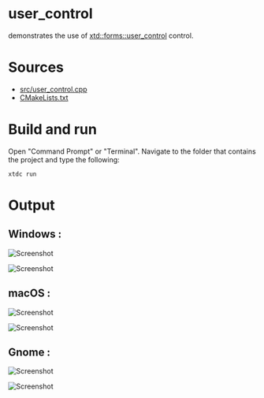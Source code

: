 # user_control

demonstrates the use of [xtd::forms::user_control](../../../../src/xtd.forms/include/xtd/forms/user_control.h) control.

# Sources

* [src/user_control.cpp](src/user_control.cpp)
* [CMakeLists.txt](CMakeLists.txt)

# Build and run

Open "Command Prompt" or "Terminal". Navigate to the folder that contains the project and type the following:

```shell
xtdc run
```

# Output

## Windows :

![Screenshot](../../../../docs/pictures/examples/controls/user_control_w.png)

![Screenshot](../../../../docs/pictures/examples/controls/user_control_wd.png)

## macOS :

![Screenshot](../../../../docs/pictures/examples/controls/user_control_m.png)

![Screenshot](../../../../docs/pictures/examples/controls/user_control_md.png)

## Gnome :

![Screenshot](../../../../docs/pictures/examples/controls/user_control_g.png)

![Screenshot](../../../../docs/pictures/examples/controls/user_control_gd.png)
